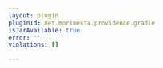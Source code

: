 ```yaml
---
layout: plugin
pluginId: net.morimekta.providence.gradle
isJarAvailable: true
error: ''
violations: []

---
```

